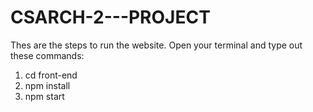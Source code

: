 # CSARCH-2---PROJECT

Thes are the steps to run the website. Open your terminal and type out these commands:
1. cd front-end
3. npm install
3. npm start